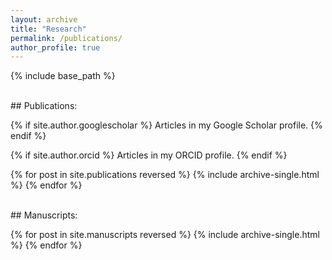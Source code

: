 ```yaml
---
layout: archive
title: "Research"
permalink: /publications/
author_profile: true
---
```


{% include base_path %}

<br>
## Publications:

{% if site.author.googlescholar %}
  Articles in <a href="{{site.author.googlescholar}}" style="text-decoration:none">my Google Scholar profile</a>.
{% endif %}

{% if site.author.orcid %}
  Articles in <a href="{{site.author.orcid}}" style="text-decoration:none">my ORCID profile</a>.
{% endif %}


{% for post in site.publications reversed %}
  {% include archive-single.html %}
{% endfor %}


<br>
## Manuscripts:

{% for post in site.manuscripts reversed %}
  {% include archive-single.html %}
{% endfor %}